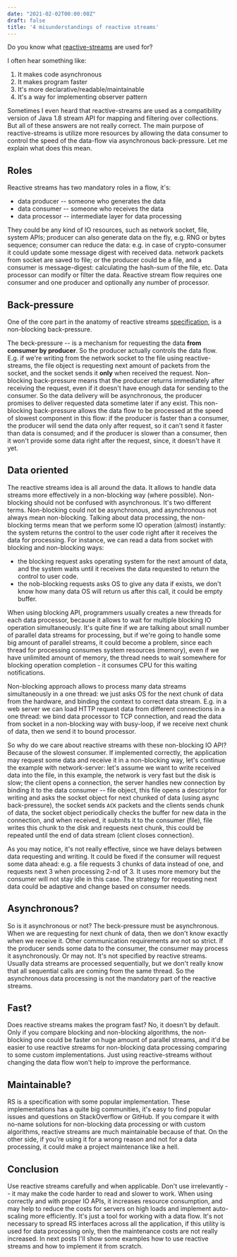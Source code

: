 ```yaml
---
date: "2021-02-02T00:00:00Z"
draft: false
title: '4 misunderstandings of reactive streams'
---
```


Do you know what [reactive-streams](https://www.reactive-streams.org/)
are used for?

I often hear something like:
  1. It makes code asynchronous
  2. It makes program faster
  3. It's more declarative/readable/maintainable
  4. It's a way for implementing observer pattern

Sometimes I even heard that reactive-streams are used as a
compatibility version of Java 1.8 stream API for
mapping and filtering over collections.
But all of these answers are not really correct.
The main purpose of reactive-streams is utilize more resources
by allowing the data consumer to control the speed of the data-flow
via asynchronous back-pressure. Let me explain what does this mean.


## Roles

Reactive streams has two mandatory roles in a flow, it's:
 - data producer -- someone who generates the data
 - data consumer -- someone who receives the data
 - data processor -- intermediate layer for data processing

They could be any kind of IO resources, such as network socket, file, system APIs;
producer can also generate data on the fly, e.g. RNG or bytes sequence;
consumer can reduce the data: e.g. in case of crypto-consumer it could update
some message digest with received data.
network packets from socket are saved to file; or the producer could be a
file, and a consumer is message-digest: calculating the hash-sum of the file, etc.
Data processor can modify or filter the data. Reactive stream flow requires one consumer
and one producer and optionally any number of processor.


## Back-pressure

One of the core part in the anatomy of reactive streams
[specification](https://github.com/reactive-streams/reactive-streams-jvm/blob/v1.0.3/README.md),
is a non-blocking back-pressure.

The beck-pressure -- is a mechanism for requesting the data **from consumer by producer**.
So the producer actually controls the data flow. E.g. if we're writing from the network socket
to the file using reactive-streams, the file object is requesting next amount of packets from
the socket, and the socket sends it **only** when received the request. Non-blocking back-pressure
means that the producer returns immediately after receiving the request, even if it doesn't have
enough data for sending to the consumer. So the data delivery will be asynchronous, the producer promises to
deliver requested data sometime later if any exist. This non-blocking back-pressure allows the data flow to be
processed at the speed of slowest component in this flow: if the producer is faster than a consumer,
the producer will send the data only after request, so it can't send it faster than data is consumed;
and if the producer is slower than a consumer, then it won't provide some data right after the request,
since, it doesn't have it yet.


## Data oriented

The reactive streams idea is all around the data. It allows to handle data streams more effectively
in a non-blocking way (where possible). Non-blocking should not be confused with asynchronous. It's
two different terms. Non-blocking could not be asynchronous, and asynchronous not always mean non-blocking.
Talking about data processing, the non-blocking terms mean that we perform some IO operation (almost) instantly:
the system returns the control to the user code right after it receives the data for processing.
For instance, we can read a data from socket with blocking and non-blocking ways:
 - the blocking request asks operating system for the next amount of data, and the system waits until it receives
 the data requested to return the control to user code.
 - the nob-blocking requests asks OS to give any data if exists, we don't know how many data OS will return us after
 this call, it could be empty buffer.

When using blocking API, programmers usually creates a new threads for each data processor, because it allows to wait
for multiple blocking IO operation simultaneously. It's quite fine if we are talking about small number of
parallel data streams for processing, but if we're going to handle some big amount of parallel streams, it could become
a problem, since each thread for processing consumes system resources (memory), even if we have unlimited amount of memory,
the thread needs to wait somewhere for blocking operation completion - it consumes CPU for this waiting notifications.

Non-blocking approach allows to process many data streams simultaneously in a one thread:
we just asks OS for the next chunk of data from the hardware, and binding the context to correct data stream.
E.g. in a web server we can load HTTP request data from different connections in a one thread: we bind data processor
to TCP connection, and read the data from socket in a non-blocking way with busy-loop, if we receive next chunk of
data, then we send it to bound processor.

So why do we care about reactive streams with these non-blocking IO API? Because of the slowest consumer.
If implemented correctly, the application may request some data and receive it in a non-blocking way,
let's continue the example with network-server: let's assume we want to write received data into the file,
in this example, the network is very fast but the disk is slow;
the client opens a connection, the server handles new connection by binding
it to the data consumer -- file object, this file opens a descriptor for writing and asks the socket object for next
chunked of data (using async back-pressure), the socket sends `ACK` packets and the clients sends chunk of data,
the socket object periodically checks the buffer for new data in the connection, and when received, it submits it to
the consumer (file), file writes this chunk to the disk and requests next chunk, this could be repeated until the end
of data stream (client closes connection).

As you may notice, it's not really effective, since we have delays between data requesting and writing. It could
be fixed if the consumer will request some data ahead: e.g. a file requests 3 chunks of data instead of one, and
requests next 3 when processing 2-nd of 3. It uses more memory but the consumer will not stay idle in this case.
The strategy for requesting next data could be adaptive and change based on consumer needs.


## Asynchronous?

So is it asynchronous or not? The beck-pressure must be asynchronous.
When we are requesting for next chunk of data, then we don't know exactly when we
receive it. Other communication requirements are not so strict. If the producer
sends some data to the consumer, the consumer may process it asynchronously. Or may not.
It's not specified by reactive streams. Usually data streams are processed sequentially,
but we don't really know that all sequential calls are coming from the same thread.
So the asynchronous data processing is not the mandatory part of the reactive streams.


## Fast?

Does reactive streams makes the program fast? No, it doesn't by default. Only if you compare blocking
and non-blocking algorithms, the non-blocking one could be faster on huge amount of parallel streams,
and it'd be easier to use reactive streams for non-blocking data processing comparing to some custom
implementations. Just using reactive-streams without changing the data flow won't help to improve the
performance.


## Maintainable?

RS is a specification with some popular implementation. These implementations has a quite big
communities, it's easy to find popular issues and questions on StackOverflow or GitHub.
If you compare it with no-name solutions for non-blocking data processing or
with custom algorithms, reactive streams are much maintainable because of that. On the other side,
if you're using it for a wrong reason and not for a data processing, it could make a project maintenance
like a hell.


## Conclusion

Use reactive streams carefully and when applicable. Don't use irrelevantly -- it may make the code harder to
read and slower to work. When using correctly and with proper IO APIs, it increases resource consumption,
and may help to reduce the costs for servers on high loads and implement auto-scaling more efficiently.
It's just a tool for working with a data flow. It's not necessary to spread RS interfaces
across all the application, if this utility is used for data processing only, then the maintenance costs
are not really increased. In next posts I'll show some examples how to use reactive streams and how to implement
it from scratch.
